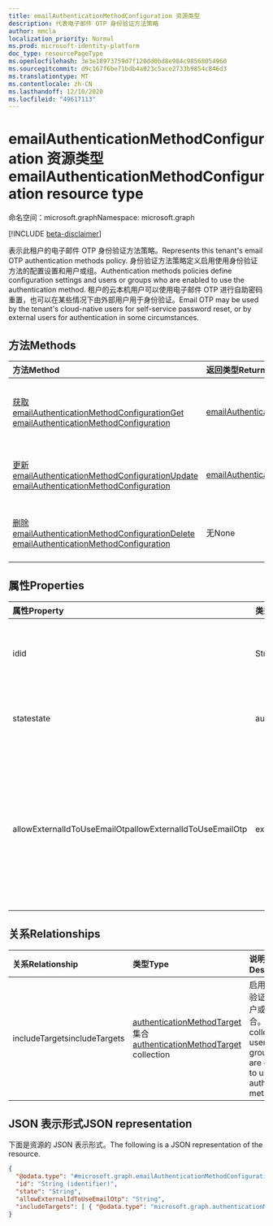 ```yaml
---
title: emailAuthenticationMethodConfiguration 资源类型
description: 代表电子邮件 OTP 身份验证方法策略
author: mmcla
localization_priority: Normal
ms.prod: microsoft-identity-platform
doc_type: resourcePageType
ms.openlocfilehash: 3e3e18973759d7f120dd0bd8e984c98568054960
ms.sourcegitcommit: d9c167f6be71bdb4a023c5ace2733b9854c846d3
ms.translationtype: MT
ms.contentlocale: zh-CN
ms.lasthandoff: 12/10/2020
ms.locfileid: "49617113"
---
```

# <a name="emailauthenticationmethodconfiguration-resource-type"></a><span data-ttu-id="fce05-103">emailAuthenticationMethodConfiguration 资源类型</span><span class="sxs-lookup"><span data-stu-id="fce05-103">emailAuthenticationMethodConfiguration resource type</span></span>

<span data-ttu-id="fce05-104">命名空间：microsoft.graph</span><span class="sxs-lookup"><span data-stu-id="fce05-104">Namespace: microsoft.graph</span></span>

[!INCLUDE [beta-disclaimer](../../includes/beta-disclaimer.md)]

<span data-ttu-id="fce05-105">表示此租户的电子邮件 OTP 身份验证方法策略。</span><span class="sxs-lookup"><span data-stu-id="fce05-105">Represents this tenant's email OTP authentication methods policy.</span></span> <span data-ttu-id="fce05-106">身份验证方法策略定义启用使用身份验证方法的配置设置和用户或组。</span><span class="sxs-lookup"><span data-stu-id="fce05-106">Authentication methods policies define configuration settings and users or groups who are enabled to use the authentication method.</span></span> <span data-ttu-id="fce05-107">租户的云本机用户可以使用电子邮件 OTP 进行自助密码重置，也可以在某些情况下由外部用户用于身份验证。</span><span class="sxs-lookup"><span data-stu-id="fce05-107">Email OTP may be used by the tenant's cloud-native users for self-service password reset, or by external users for authentication in some circumstances.</span></span>

## <a name="methods"></a><span data-ttu-id="fce05-108">方法</span><span class="sxs-lookup"><span data-stu-id="fce05-108">Methods</span></span>

|<span data-ttu-id="fce05-109">方法</span><span class="sxs-lookup"><span data-stu-id="fce05-109">Method</span></span>|<span data-ttu-id="fce05-110">返回类型</span><span class="sxs-lookup"><span data-stu-id="fce05-110">Return type</span></span>|<span data-ttu-id="fce05-111">说明</span><span class="sxs-lookup"><span data-stu-id="fce05-111">Description</span></span>|
|:---|:---|:---|
|[<span data-ttu-id="fce05-112">获取 emailAuthenticationMethodConfiguration</span><span class="sxs-lookup"><span data-stu-id="fce05-112">Get emailAuthenticationMethodConfiguration</span></span>](../api/emailauthenticationmethodconfiguration-get.md)|[<span data-ttu-id="fce05-113">emailAuthenticationMethodConfiguration</span><span class="sxs-lookup"><span data-stu-id="fce05-113">emailAuthenticationMethodConfiguration</span></span>](../resources/emailauthenticationmethodconfiguration.md)|<span data-ttu-id="fce05-114">读取 emailAuthenticationMethodConfiguration 对象的属性和关系。</span><span class="sxs-lookup"><span data-stu-id="fce05-114">Read the properties and relationships of an emailAuthenticationMethodConfiguration object.</span></span>|
|[<span data-ttu-id="fce05-115">更新 emailAuthenticationMethodConfiguration</span><span class="sxs-lookup"><span data-stu-id="fce05-115">Update emailAuthenticationMethodConfiguration</span></span>](../api/emailauthenticationmethodconfiguration-update.md)|[<span data-ttu-id="fce05-116">emailAuthenticationMethodConfiguration</span><span class="sxs-lookup"><span data-stu-id="fce05-116">emailAuthenticationMethodConfiguration</span></span>](../resources/emailauthenticationmethodconfiguration.md)|<span data-ttu-id="fce05-117">更新 emailAuthenticationMethodConfiguration 对象的属性。</span><span class="sxs-lookup"><span data-stu-id="fce05-117">Update the properties of an emailAuthenticationMethodConfiguration object.</span></span>|
|[<span data-ttu-id="fce05-118">删除 emailAuthenticationMethodConfiguration</span><span class="sxs-lookup"><span data-stu-id="fce05-118">Delete emailAuthenticationMethodConfiguration</span></span>](../api/emailauthenticationmethodconfiguration-delete.md)|<span data-ttu-id="fce05-119">无</span><span class="sxs-lookup"><span data-stu-id="fce05-119">None</span></span>|<span data-ttu-id="fce05-120">删除一个 emailAuthenticationMethodConfiguration 对象。</span><span class="sxs-lookup"><span data-stu-id="fce05-120">Deletes an emailAuthenticationMethodConfiguration object.</span></span>|

## <a name="properties"></a><span data-ttu-id="fce05-121">属性</span><span class="sxs-lookup"><span data-stu-id="fce05-121">Properties</span></span>

|<span data-ttu-id="fce05-122">属性</span><span class="sxs-lookup"><span data-stu-id="fce05-122">Property</span></span>|<span data-ttu-id="fce05-123">类型</span><span class="sxs-lookup"><span data-stu-id="fce05-123">Type</span></span>|<span data-ttu-id="fce05-124">说明</span><span class="sxs-lookup"><span data-stu-id="fce05-124">Description</span></span>|
|:---|:---|:---|
|<span data-ttu-id="fce05-125">id</span><span class="sxs-lookup"><span data-stu-id="fce05-125">id</span></span>|<span data-ttu-id="fce05-126">String</span><span class="sxs-lookup"><span data-stu-id="fce05-126">String</span></span>|<span data-ttu-id="fce05-127">身份验证方法策略标识符。</span><span class="sxs-lookup"><span data-stu-id="fce05-127">The authentication method policy identifier.</span></span> <span data-ttu-id="fce05-128">继承自 [authenticationMethodConfiguration](../resources/authenticationmethodconfiguration.md)。</span><span class="sxs-lookup"><span data-stu-id="fce05-128">Inherited from [authenticationMethodConfiguration](../resources/authenticationmethodconfiguration.md).</span></span>|
|<span data-ttu-id="fce05-129">state</span><span class="sxs-lookup"><span data-stu-id="fce05-129">state</span></span>|<span data-ttu-id="fce05-130">authenticationMethodState</span><span class="sxs-lookup"><span data-stu-id="fce05-130">authenticationMethodState</span></span>|<span data-ttu-id="fce05-131">指示是否启用此身份验证方法。</span><span class="sxs-lookup"><span data-stu-id="fce05-131">Indicates whether this authentication method is enabled or not.</span></span> <span data-ttu-id="fce05-132">可取值为：`enabled`、`disabled`。</span><span class="sxs-lookup"><span data-stu-id="fce05-132">Possible values are: `enabled`, `disabled`.</span></span>|
|<span data-ttu-id="fce05-133">allowExternalIdToUseEmailOtp</span><span class="sxs-lookup"><span data-stu-id="fce05-133">allowExternalIdToUseEmailOtp</span></span>|<span data-ttu-id="fce05-134">externalEmailOtpState</span><span class="sxs-lookup"><span data-stu-id="fce05-134">externalEmailOtpState</span></span>|<span data-ttu-id="fce05-135">确定外部用户是否可使用电子邮件 OTP 进行身份验证。</span><span class="sxs-lookup"><span data-stu-id="fce05-135">Determines whether email OTP is usable by external users for authentication.</span></span> <span data-ttu-id="fce05-136">可取值为：`default`、`enabled`、`disabled`、`unknownFutureValue`。</span><span class="sxs-lookup"><span data-stu-id="fce05-136">Possible values are: `default`, `enabled`, `disabled`, `unknownFutureValue`.</span></span> <span data-ttu-id="fce05-137">`default`未使用公共预览版的状态中的租户将自动启用电子邮件 OTP （从3月2021开始）。</span><span class="sxs-lookup"><span data-stu-id="fce05-137">Tenants in the `default` state who did not use public preview will automatically have email OTP enabled beginning in March 2021.</span></span>|

## <a name="relationships"></a><span data-ttu-id="fce05-138">关系</span><span class="sxs-lookup"><span data-stu-id="fce05-138">Relationships</span></span>

|<span data-ttu-id="fce05-139">关系</span><span class="sxs-lookup"><span data-stu-id="fce05-139">Relationship</span></span>|<span data-ttu-id="fce05-140">类型</span><span class="sxs-lookup"><span data-stu-id="fce05-140">Type</span></span>|<span data-ttu-id="fce05-141">说明</span><span class="sxs-lookup"><span data-stu-id="fce05-141">Description</span></span>|
|:---|:---|:---|
|<span data-ttu-id="fce05-142">includeTargets</span><span class="sxs-lookup"><span data-stu-id="fce05-142">includeTargets</span></span>|<span data-ttu-id="fce05-143">[authenticationMethodTarget](../resources/authenticationmethodtarget.md) 集合</span><span class="sxs-lookup"><span data-stu-id="fce05-143">[authenticationMethodTarget](../resources/authenticationmethodtarget.md) collection</span></span>|<span data-ttu-id="fce05-144">启用使用身份验证方法的用户或组的集合。</span><span class="sxs-lookup"><span data-stu-id="fce05-144">A collection of users or groups who are enabled to use the authentication method.</span></span>|

## <a name="json-representation"></a><span data-ttu-id="fce05-145">JSON 表示形式</span><span class="sxs-lookup"><span data-stu-id="fce05-145">JSON representation</span></span>

<span data-ttu-id="fce05-146">下面是资源的 JSON 表示形式。</span><span class="sxs-lookup"><span data-stu-id="fce05-146">The following is a JSON representation of the resource.</span></span>
<!-- {
  "blockType": "resource",
  "keyProperty": "id",
  "@odata.type": "microsoft.graph.emailAuthenticationMethodConfiguration",
  "baseType": "microsoft.graph.authenticationMethodConfiguration",
  "openType": false
}
-->

```json
{
  "@odata.type": "#microsoft.graph.emailAuthenticationMethodConfiguration",
  "id": "String (identifier)",
  "state": "String",
  "allowExternalIdToUseEmailOtp": "String",
  "includeTargets": [ { "@odata.type": "microsoft.graph.authenticationMethodTarget" } ]
}
```
